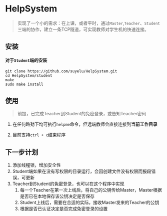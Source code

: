 # HelpSystem

> 实现了一个小的需求：在上课，或者平时，通过`Master`,`Teacher`、`Student`三端的协作，建立一条TCP隧道，可实现教师对学生机的快速连接。

## 安装

#### 对于`Student`端的安装

```shell
git clone https://github.com/suyelu/HelpSystem.git
cd HelpSystem/student
make
sudo make install
```

##  使用
> 前提，已完成Teacher到Student的免密登录，或告知Teacher密码
1. 在任何路劲下均可执行`helpme`命令，但远端教师会直接连接到**当前工作目录**

2. 目前支持`ctrl + c`结束程序



## 下一步计划

1. 添加线程锁，增加安全性
2. Student端如果在没有写权限的目录运行，会因创建文件没有权限而报段错误，可更新
3. Teacher到Student的免密登录，也可以在这个程序中实现
   1. 每一个Teacher在第一次上线后，将自己的公钥传给Master，Master根据是否已在本地保存该公钥决定是否保存
   2. Student上线后，需要在合适的实际，接收Master发来的Teacher的公钥
   3. 根据是否已认证决定是否完成免密登录的设置
   
